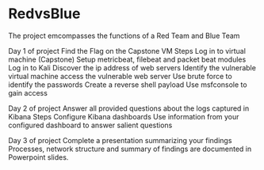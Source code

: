 # RedvsBlue
The project emcompasses the functions of a Red Team and Blue Team

Day 1 of project
Find the Flag on the Capstone VM
Steps
Log in to virtual machine (Capstone)
Setup metricbeat, filebeat and packet beat modules
Log in to Kali
Discover the ip address of web servers
Identify the vulnerable virtual machine
access the vulnerable web server
Use brute force to identify the passwords
Create a reverse shell payload
Use msfconsole to gain access


Day 2 of project
Answer all provided questions about the logs captured in Kibana
Steps 
Configure Kibana dashboards
Use information from your configured dashboard to answer salient questions



Day 3 of project
Complete a presentation summarizing your findings
Processes, network structure and summary of findings are documented in Powerpoint slides.

